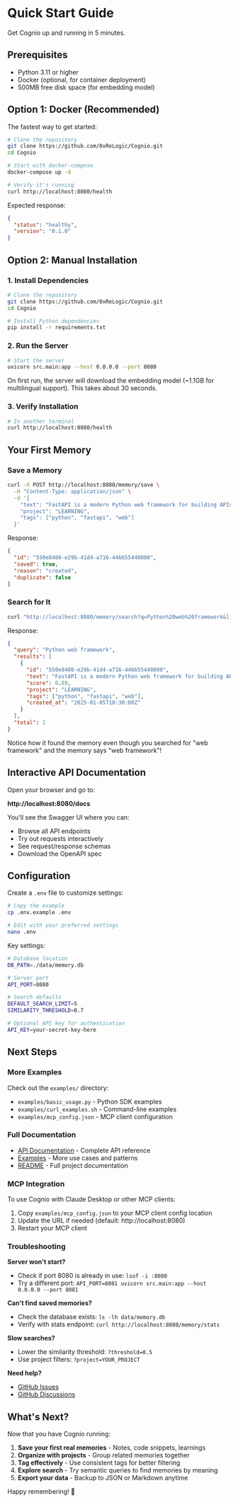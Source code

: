 # Quick Start Guide

Get Cognio up and running in 5 minutes.

## Prerequisites

- Python 3.11 or higher
- Docker (optional, for container deployment)
- 500MB free disk space (for embedding model)

## Option 1: Docker (Recommended)

The fastest way to get started:

```bash
# Clone the repository
git clone https://github.com/0xReLogic/Cognio.git
cd Cognio

# Start with docker-compose
docker-compose up -d

# Verify it's running
curl http://localhost:8080/health
```

Expected response:
```json
{
  "status": "healthy",
  "version": "0.1.0"
}
```

## Option 2: Manual Installation

### 1. Install Dependencies

```bash
# Clone the repository
git clone https://github.com/0xReLogic/Cognio.git
cd Cognio

# Install Python dependencies
pip install -r requirements.txt
```

### 2. Run the Server

```bash
# Start the server
uvicorn src.main:app --host 0.0.0.0 --port 8080
```

On first run, the server will download the embedding model (~1.1GB for multilingual support). This takes about 30 seconds.

### 3. Verify Installation

```bash
# In another terminal
curl http://localhost:8080/health
```

## Your First Memory

### Save a Memory

```bash
curl -X POST http://localhost:8080/memory/save \
  -H "Content-Type: application/json" \
  -d '{
    "text": "FastAPI is a modern Python web framework for building APIs",
    "project": "LEARNING",
    "tags": ["python", "fastapi", "web"]
  }'
```

Response:
```json
{
  "id": "550e8400-e29b-41d4-a716-446655440000",
  "saved": true,
  "reason": "created",
  "duplicate": false
}
```

### Search for It

```bash
curl "http://localhost:8080/memory/search?q=Python%20web%20framework&limit=3"
```

Response:
```json
{
  "query": "Python web framework",
  "results": [
    {
      "id": "550e8400-e29b-41d4-a716-446655440000",
      "text": "FastAPI is a modern Python web framework for building APIs",
      "score": 0.89,
      "project": "LEARNING",
      "tags": ["python", "fastapi", "web"],
      "created_at": "2025-01-05T10:30:00Z"
    }
  ],
  "total": 1
}
```

Notice how it found the memory even though you searched for "web framework" and the memory says "web framework"!

## Interactive API Documentation

Open your browser and go to:

**http://localhost:8080/docs**

You'll see the Swagger UI where you can:
- Browse all API endpoints
- Try out requests interactively
- See request/response schemas
- Download the OpenAPI spec

## Configuration

Create a `.env` file to customize settings:

```bash
# Copy the example
cp .env.example .env

# Edit with your preferred settings
nano .env
```

Key settings:
```bash
# Database location
DB_PATH=./data/memory.db

# Server port
API_PORT=8080

# Search defaults
DEFAULT_SEARCH_LIMIT=5
SIMILARITY_THRESHOLD=0.7

# Optional API key for authentication
API_KEY=your-secret-key-here
```

## Next Steps

### More Examples

Check out the `examples/` directory:
- `examples/basic_usage.py` - Python SDK examples
- `examples/curl_examples.sh` - Command-line examples
- `examples/mcp_config.json` - MCP client configuration

### Full Documentation

- [API Documentation](api.md) - Complete API reference
- [Examples](examples.md) - More use cases and patterns
- [README](../README.md) - Full project documentation

### MCP Integration

To use Cognio with Claude Desktop or other MCP clients:

1. Copy `examples/mcp_config.json` to your MCP client config location
2. Update the URL if needed (default: http://localhost:8080)
3. Restart your MCP client

### Troubleshooting

**Server won't start?**
- Check if port 8080 is already in use: `lsof -i :8080`
- Try a different port: `API_PORT=8081 uvicorn src.main:app --host 0.0.0.0 --port 8081`

**Can't find saved memories?**
- Check the database exists: `ls -lh data/memory.db`
- Verify with stats endpoint: `curl http://localhost:8080/memory/stats`

**Slow searches?**
- Lower the similarity threshold: `?threshold=0.5`
- Use project filters: `?project=YOUR_PROJECT`

**Need help?**
- [GitHub Issues](https://github.com/0xReLogic/Cognio/issues)
- [GitHub Discussions](https://github.com/0xReLogic/Cognio/discussions)

## What's Next?

Now that you have Cognio running:

1. **Save your first real memories** - Notes, code snippets, learnings
2. **Organize with projects** - Group related memories together
3. **Tag effectively** - Use consistent tags for better filtering
4. **Explore search** - Try semantic queries to find memories by meaning
5. **Export your data** - Backup to JSON or Markdown anytime

Happy remembering! 🧠
